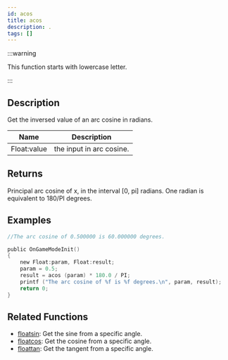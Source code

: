 ```yaml
---
id: acos
title: acos
description: .
tags: []
---
```


:::warning

This function starts with lowercase letter.

:::

## Description

Get the inversed value of an arc cosine in radians.

| Name        | Description              |
| ----------- | ------------------------ |
| Float:value | the input in arc cosine. |

## Returns

Principal arc cosine of x, in the interval [0, pi] radians. One radian is equivalent to 180/PI degrees.

## Examples

```c
//The arc cosine of 0.500000 is 60.000000 degrees.

public OnGameModeInit()
{
    new Float:param, Float:result;
    param = 0.5;
    result = acos (param) * 180.0 / PI;
    printf ("The arc cosine of %f is %f degrees.\n", param, result);
    return 0;
}
```

## Related Functions

- [floatsin](floatsin): Get the sine from a specific angle.
- [floatcos](floatcos): Get the cosine from a specific angle.
- [floattan](floattan): Get the tangent from a specific angle.
